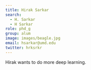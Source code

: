 ```yaml
---
title: Hirak Sarkar
search:
  - H. Sarkar
  - H Sarkar
role: phd_g
group: alum
image: images/beagle.jpg
email: hsarkar@umd.edu
twitter: hrksrkr
---
```


Hirak wants to do more deep learning.
